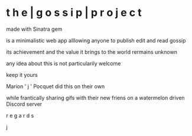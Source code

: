 <h1>t h e | g o s s i p | p r o j e c t</h1>

made with Sinatra gem

is a minimalistic web app alllowing anyone to publish edit and read gossip

its achievement and the value it brings to the world rermains unknown

any idea about this is not particularily welcome

keep it yours

Marion ' j ' Pocquet did this on their own

while frantically sharing gifs with their new friens on a watermelon driven Discord server

r e g a r d s

j
